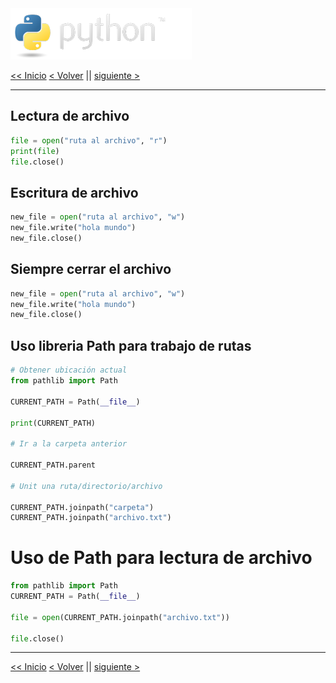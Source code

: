 <img src="../assets/img/python-logo.png" />

[<< Inicio](./README.md) [< Volver](./terminal_read.md) || [siguiente >](./read_csv_file.md)

---

## Lectura de archivo

```python
file = open("ruta al archivo", "r")
print(file)
file.close()
```

## Escritura de archivo

```python
new_file = open("ruta al archivo", "w")
new_file.write("hola mundo")
new_file.close()
```

## Siempre cerrar el archivo

```python
new_file = open("ruta al archivo", "w")
new_file.write("hola mundo")
new_file.close()
```

## Uso libreria Path para trabajo de rutas

```python
# Obtener ubicación actual
from pathlib import Path

CURRENT_PATH = Path(__file__)

print(CURRENT_PATH)

# Ir a la carpeta anterior

CURRENT_PATH.parent

# Unit una ruta/directorio/archivo

CURRENT_PATH.joinpath("carpeta")
CURRENT_PATH.joinpath("archivo.txt")
```

# Uso de Path para lectura de archivo

```python
from pathlib import Path
CURRENT_PATH = Path(__file__)

file = open(CURRENT_PATH.joinpath("archivo.txt"))

file.close()

```

---

[<< Inicio](./README.md) [< Volver](./terminal_read.md) || [siguiente >](./read_csv_file.md)
